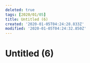 ```yaml
---
deleted: true
tags: [2020/01/05]
title: Untitled (6)
created: '2020-01-05T04:24:28.833Z'
modified: '2020-01-05T04:24:32.850Z'
---
```


# Untitled (6)
